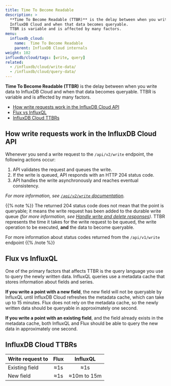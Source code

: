 ```yaml
---
title: Time To Become Readable
description: >
  **Time To Become Readable (TTBR)** is the delay between when you write data to
  InfluxDB Cloud and when that data becomes queryable.
  TTBR is variable and is affected by many factors.
menu:
  influxdb_cloud:
    name:  Time To Become Readable
    parent: InfluxDB Cloud internals
weight: 102
influxdb/cloud/tags: [write, query]
related:
  - /influxdb/cloud/write-data/
  - /influxdb/cloud/query-data/
---
```


**Time To Become Readable (TTBR)** is the delay between when you write data to
InfluxDB Cloud and when that data becomes queryable.
TTBR is variable and is affected by many factors.

- [How write requests work in the InfluxDB Cloud API](#how-write-requests-work-in-the-influxdb-cloud-api)
- [Flux vs InfluxQL](#flux-vs-influxql)
- [InfluxDB Cloud TTBRs](#influxdb-cloud-ttbrs)

## How write requests work in the InfluxDB Cloud API

Whenever you send a write request to the `/api/v2/write` endpoint, the following actions occur:

1. API validates the request and queues the write.
2. If the write is queued, API responds with an HTTP 204 status code.
3. API handles the write asynchronously and reaches eventual consistency.

_For more information, see [`/api/v2/write` documentation](/influxdb/cloud/api/#operation/PostWrite)._

{{% note %}}
The returned 204 status code does not mean that the point is queryable;
it means the write request has been added to the durable write queue
_(for more information, see
[Handle write and delete responses](/influxdb/cloud/write-data/troubleshoot/#handle-write-and-delete-responses))_.
TTBR represents the time it takes for the write request to be queued,
the write operation to be executed, **and** the data to become queryable.

For more information about status codes returned from the `/api/v1/write` endpoint
{{% /note %}}

## Flux vs InfluxQL

One of the primary factors that affects TTBR is the query language you use to
query the newly written data. InfluxQL queries use a metadata cache that stores
information about fields and series.

**If you write a point with a new field**, the new field will not be queryable
by InfluxQL until InfluxDB Cloud refreshes the metadata cache, which can take up
to 15 minutes. Flux does not rely on the metadata cache, so the newly written
data should be queryable in approximately one second.

**If you write a point with an existing field**, and the field already exists in 
the metadata cache, both InfluxQL and Flux should be able to query the new data
in approximately one second.

## InfluxDB Cloud TTBRs

| Write request to   | Flux |      InfluxQL      |
| :------------- | :--: | :----------------: |
| Existing field | ≈1s  |        ≈1s         |
| New field      | ≈1s  | ≈10m to 15m |
